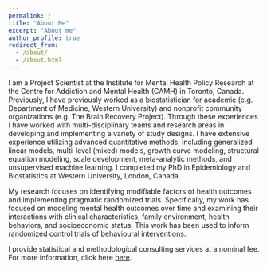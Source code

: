 ```yaml
---
permalink: /
title: "About Me"
excerpt: "About me"
author_profile: true
redirect_from: 
  - /about/
  - /about.html
---
```


I am a Project Scientist at the Institute for Mental Health Policy Research at the Centre for Addiction and Mental Health (CAMH) in Toronto, Canada. Previously, I have previously worked as a biostatistician for academic (e.g. Department of Medicine, Western University) and nonprofit community organizations (e.g. The Brain Recovery Project). Through these experiences I have worked with multi-disciplinary teams and research areas in developing and implementing a variety of study designs. I have extensive experience utilizing advanced quantitative methods, including generalized linear models, multi-level (mixed) models, growth curve modeling, structural equation modeling, scale development, meta-analytic methods, and unsupervised machine learning. I completed my PhD in Epidemiology and Biostatistics at Western University, London, Canada.

My research focuses on identifying modifiable factors of health outcomes and implementing pragmatic randomized trials. Specifically, my work has focused on modeling mental health outcomes over time and examining their interactions with clinical characteristics, family environment, health behaviors, and socioeconomic status. This work has been used to inform randomized control trials of behavioural interventions. 

I provide statistical and methodological consulting services at a nominal fee. For more information, click here [here](/consulting/). 